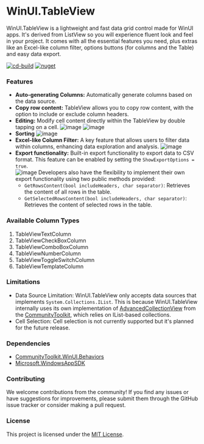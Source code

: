 # WinUI.TableView
WinUI.TableView is a lightweight and fast data grid control made for WinUI apps. It's derived from ListView so you will experience fluent look and feel in your project. It comes with all the essential features you need, plus extras like an Excel-like column filter, options buttons (for columns and the Table) and easy data export.

[![cd-build](https://github.com/w-ahmad/WinUI.TableView/actions/workflows/cd-build.yml/badge.svg)](https://github.com/w-ahmad/WinUI.TableView/actions/workflows/cd-build.yml)
[![nuget](https://img.shields.io/nuget/v/WinUI.TableView)](https://www.nuget.org/packages/WinUI.TableView/)

### Features
- __Auto-generating Columns:__ Automatically generate columns based on the data source.
- __Copy row content:__ TableView allows you to copy row content, with the option to include or exclude column headers.
- __Editing:__ Modify cell content directly within the TableView by double tapping on a cell.
![image](https://raw.githubusercontent.com/w-ahmad/WinUI.TableView/main/screenshots/Editing1.png)
![image](https://raw.githubusercontent.com/w-ahmad/WinUI.TableView/main/screenshots/Editing2.png)
- __Sorting__
![image](https://raw.githubusercontent.com/w-ahmad/WinUI.TableView/main/screenshots/Sorting.png)
- __Excel-like Column Filter:__ A key feature that allows users to filter data within columns, enhancing data exploration and analysis.
![image](https://raw.githubusercontent.com/w-ahmad/WinUI.TableView/main/screenshots/Filter.png)
- __Export functionality:__ Built-in export functionality to export data to CSV format. This feature can be enabled by setting the `ShowExportOptions = true`. 				
![image](https://raw.githubusercontent.com/w-ahmad/WinUI.TableView/main/screenshots/Options.png)
Developers also have the flexibility to implement their own export functionality using two public methods provided:	
	- `GetRowsContent(bool includeHeaders, char separator)`: Retrieves the content of all rows in the table.
	- `GetSelectedRowsContent(bool includeHeaders, char separator)`: Retrieves the content of selected rows in the table.

### Available Column Types
1. TableViewTextColumn
1. TableViewCheckBoxColumn
1. TableViewComboBoxColumn
1. TableViewNumberColumn
1. TableViewToggleSwitchColumn
1. TableViewTemplateColumn

### Limitations
- Data Source Limitation: WinUI.TableView only accepts data sources that implements `System.Collections.IList`. This is because WinUI.TableView internally uses its own implementation of [AdvancedCollectionView](https://www.nuget.org/packages/CommunityToolkit.WinUI.Collections) from the [CommunityToolkit](https://github.com/CommunityToolkit/Windows), which relies on IList-based collections.
- Cell Selection: Cell selection is not currently supported but it's planned for the future release.

### Dependencies
- [CommunityToolkit.WinUI.Behaviors](https://www.nuget.org/packages/CommunityToolkit.WinUI.Behaviors/)
- [Microsoft.WindowsAppSDK](https://www.nuget.org/packages/Microsoft.WindowsAppSDK/)

### Contributing
We welcome contributions from the community! If you find any issues or have suggestions for improvements, please submit them through the GitHub issue tracker or consider making a pull request.

### License
This project is licensed under the [MIT License](https://github.com/w-ahmad/WinUI.TableView?tab=MIT-1-ov-file).
